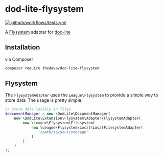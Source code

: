 # dod-lite-flysystem

[![.github/workflows/tests.yml](https://github.com/thedava/dod-lite-flysystem/actions/workflows/tests.yml/badge.svg)](https://github.com/thedava/dod-lite-flysystem/actions/workflows/tests.yml)

A [Flysystem](https://github.com/thephpleague/flysystem) adapter for [dod-lite](https://github.com/thedava/dod-lite)

## Installation

via Composer

```bash
composer require thedava/dod-lite-flysystem
```

## Flysystem

The `FlysystemAdapter` uses the `League\Flysystem` to provide a simple way to store data. The usage is pretty simple:

```php
// Store data locally in files
$documentManager = new \DodLite\DocumentManager(
    new \DodLite\Extension\Flysystem\Adapter\FlysystemAdapter(
        new \League\Flysystem\Filesystem(
            new \League\Flysystem\Local\LocalFilesystemAdapter(
               '/path/to/your/storage'
            )
        )
    )
);
```
